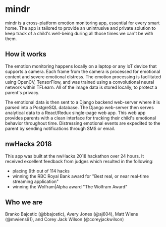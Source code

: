 # mindr

mindr is a cross-platform emotion monitoring app, essential for every
smart home. The app is tailored to provide an unintrusive and private
solution to keep track of a child's well-being during all those times we
can't be with them.

## How it works

The emotion monitoring happens locally on a laptop or any IoT device
that supports a camera. Each frame from the camera is processed
for emotional content and severe emotional distress. The emotion
processing is facilitated using OpenCV, TensorFlow, and was trained
using a convolutional neural network within TFLearn. All of the image
data is stored locally, to protect a parent's privacy.

The emotional data is then sent to a Django backend web-server where it
is parsed into a PostgreSQL database. The Django web-server then serves
analytical data to a React/Redux single-page web app. This web app provides
parents with a clean interface for tracking their child's emotional
behavior throughout time. Distressing emotional events are expedited to the
parent by sending notifications through SMS or email.

## nwHacks 2018

This app was built at the nwHacks 2018 hackathon over 24 hours. It
received excellent feedback from judges which resulted in the following:

+ placing 9th out of 114 hacks
+ winning the RBC Royal Bank award for "Best real, or near real-time
  streaming application"
+ winning the Wolfram|Alpha award "The Wolfram Award"

## Who we are

Branko Bajcetic (@bbajcetic), Avery Jones (@aj604), Matt Wiens
(@mwiens91), and Corey Jack Wilson (@coreyjackwilson)
